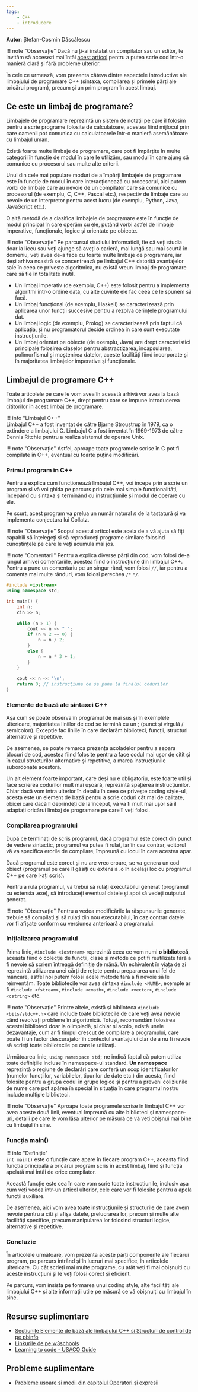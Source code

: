 ```yaml
---
tags:
    - C++
    - introducere
---
```


**Autor**: Ștefan-Cosmin Dăscălescu

!!! note "Observație"
    Dacă nu ți-ai instalat un compilator sau un editor, te invităm să accesezi mai întâi [acest articol](./index.md) pentru a putea scrie cod într-o manieră clară și fără probleme ulterior.

 În cele ce urmează, vom prezenta câteva dintre aspectele introductive ale limbajului de programare C++ (sintaxa, compilarea și primele părți ale oricărui program), precum și un prim program în acest limbaj.

## Ce este un limbaj de programare?

Limbajele de programare reprezintă un sistem de notații pe care îl folosim pentru a scrie programe folosite de calculatoare, acestea fiind mijlocul prin care oamenii pot comunica cu calculatoarele într-o manieră asemănătoare cu limbajul uman. 

Există foarte multe limbaje de programare, care pot fi împărțite în multe categorii în funcție de modul în care le utilizăm, sau modul în care ajung să comunice cu procesorul sau multe alte criterii.

Unul din cele mai populare moduri de a împărți limbajele de programare este în funcție de modul în care interacționează cu procesorul, aici putem vorbi de limbaje care au nevoie de un compilator care să comunice cu procesorul (de exemplu, C, C++, Pascal etc.), respectiv de limbaje care au nevoie de un interpretor pentru acest lucru (de exemplu, Python, Java, JavaScript etc.). 

O altă metodă de a clasifica limbajele de programare este în funcție de modul principal în care operăm cu ele, putând vorbi astfel de limbaje imperative, funcționale, logice și orientate pe obiecte. 

!!! note "Observație"
    Pe parcursul studiului informaticii, fie că veți studia doar la liceu sau veți ajunge să aveți o carieră, mai lungă sau mai scurtă în domeniu, veți avea de-a face cu foarte multe limbaje de programare, iar deși arhiva noastră se concentrează pe limbajul C++ datorită avantajelor sale în ceea ce privește algoritmica, nu există vreun limbaj de programare care să fie în totalitate inutil. 

* Un limbaj imperativ (de exemplu, C++) este folosit pentru a implementa algoritmi într-o ordine dată, cu alte cuvinte ele fac ceea ce le spunem să facă.
* Un limbaj funcțional (de exemplu, Haskell) se caracterizează prin aplicarea unor funcții succesive pentru a rezolva cerințele programului dat. 
* Un limbaj logic (de exemplu, Prolog) se caracterizează prin faptul că aplicația, și nu programatorul decide ordinea în care sunt executate instrucțiunile. 
* Un limbaj orientat pe obiecte (de exemplu, Java) are drept caracteristici principale folosirea claselor pentru abstractizarea, încapsularea, polimorfismul și moștenirea datelor, aceste facilități fiind incorporate și în majoritatea limbajelor imperative și funcționale. 

## Limbajul de programare C++

Toate articolele pe care le vom avea în această arhivă vor avea la bază limbajul de programare C++, drept pentru care se impune introducerea cititorilor în acest limbaj de programare. 

!!! info "Limbajul C++"     
    Limbajul C++ a fost inventat de către Bjarne Stroustrup în 1979, ca o extindere a limbajului C. Limbajul C a fost inventat în 1969-1973 de către Dennis Ritchie pentru a realiza sistemul de operare Unix. 

!!! note "Observație"
    Astfel, aproape toate programele scrise în C pot fi compilate în C++, eventual cu foarte puține modificări.

### Primul program în C++

Pentru a explica cum funcționează limbajul C++, voi începe prin a scrie un program și vă voi ghida pe parcurs prin cele mai simple funcționalități, începând cu sintaxa și terminând cu instrucțiunile și modul de operare cu ele.

Pe scurt, acest program va prelua un număr natural $n$ de la tastatură și va implementa conjectura lui Collatz. 

!!! note "Observație"
    Scopul acestui articol este acela de a vă ajuta să fiți capabili să înțelegeți și să reproduceți programe similare folosind cunoștințele pe care le veți acumula mai jos.

!!! note "Comentarii"
    Pentru a explica diverse părți din cod, vom folosi de-a lungul arhivei comentariile, acestea fiind o instrucțiune din limbajul C++. Pentru a pune un comentariu pe un singur rând, vom folosi `//`, iar pentru a comenta mai multe rânduri, vom folosi perechea `/*` `*/`.

```cpp
#include <iostream>
using namespace std;

int main() {
    int n;
    cin >> n;
    
    while (n > 1) {
        cout << n << " ";
        if (n % 2 == 0) {
            n = n / 2;
        }
        else {
            n = n * 3 + 1;
        }
    }
    
    cout << n << '\n';
    return 0; // instrucțiune ce se pune la finalul codurilor
} 
```

### Elemente de bază ale sintaxei C++

Așa cum se poate observa în programul de mai sus și în exemplele ulterioare, majoritatea liniilor de cod se termină cu un ; (punct și virgulă / semicolon). Excepție fac liniile în care declarăm biblioteci, funcții, structuri alternative și repetitive.

De asemenea, se poate remarca prezența acoladelor pentru a separa blocuri de cod, acestea fiind folosite pentru a face codul mai ușor de citit și în cazul structurilor alternative și repetitive, a marca instrucțiunile subordonate acestora. 

Un alt element foarte important, care deși nu e obligatoriu, este foarte util și face scrierea codurilor mult mai ușoară, reprezintă spațierea instrucțiunilor. Chiar dacă vom intra ulterior în detaliu în ceea ce privește coding style-ul, acesta este un element de bază pentru a scrie coduri cât mai de calitate, obicei care dacă îl deprindeți de la început, vă va fi mult mai ușor să îl adaptați oricărui limbaj de programare pe care îl veți folosi.

### Compilarea programului

După ce terminați de scris programul, dacă programul este corect din punct de vedere sintactic, programul va putea fi rulat, iar în caz contrar, editorul vă va specifica erorile de compilare, împreună cu locul în care acestea apar. 

Dacă programul este corect și nu are vreo eroare, se va genera un cod obiect (programul pe care îl găsiți cu extensia .o în același loc cu programul C++ pe care l-ați scris).

Pentru a rula programul, va trebui să rulați executabilul generat (programul cu extensia .exe), să introduceți eventual datele și apoi să vedeți outputul generat.

!!! note "Observație"
    Pentru a vedea modificările la răspunsurile generate, trebuie să compilați și să rulați din nou executabilul, în caz contrar datele vor fi afișate conform cu versiunea anterioară a programului. 

### Inițializarea programului

Prima linie, `#include <iostream>` reprezintă ceea ce vom numi **o bibliotecă**, aceasta fiind o colecție de funcții, clase și metode ce pot fi reutilizate fără a fi nevoie să scriem întreagă definiție de mână. Un echivalent în viața de zi reprezintă utilizarea unei cărți de rețete pentru prepararea unui fel de mâncare, astfel noi putem folosi acele metode fără a fi nevoie să le reinventăm. Toate bibliotecile vor avea sintaxa `#include <NUME>`, exemple ar fi `#include <fstream>`, `#include <cmath>`, `#include <vector>`, `#include <cstring>` etc.

!!! note "Observație"
    Printre altele, există și biblioteca `#include <bits/stdc++.h>` care include toate bibliotecile de care veți avea nevoie când rezolvați probleme în algoritmică. Totuși, recomandăm folosirea acestei biblioteci doar la olimpiadă, și chiar și acolo, există unele dezavantaje, cum ar fi timpul crescut de compilare a programului, care poate fi un factor descurajator în contextul avantajului clar de a nu fi nevoie să scrieți toate bibliotecile pe care le utilizați.

Următoarea linie, `using namespace std;` ne indică faptul că putem utiliza toate definițiile incluse în namespace-ul standard. **Un namespace** reprezintă o regiune de declarări care conferă un scop identificatorilor (numelor funcțiilor, variabilelor, tipurilor de date etc.) din acesta, fiind folosite pentru a grupa codul în grupe logice și pentru a preveni coliziunile de nume care pot apărea în special în situația în care programul nostru include multiple biblioteci. 

!!! note "Observație"
    Aproape toate programele scrise în limbajul C++ vor avea aceste două linii, eventual împreună cu alte biblioteci și namespace-uri, detalii pe care le vom lăsa ulterior pe măsură ce vă veți obișnui mai bine cu limbajul în sine. 

### Funcția main()

!!! info "Definiție"  
    `int main()` este o funcție care apare în fiecare program C++, aceasta fiind funcția principală a oricărui program scris în acest limbaj, fiind și funcția apelată mai întâi de orice compilator. 

Această funcție este cea în care vom scrie toate instrucțiunile, inclusiv așa cum veți vedea într-un articol ulterior, cele care vor fi folosite pentru a apela funcții auxiliare. 

De asemenea, aici vom avea toate instrucțiunile și structurile de care avem nevoie pentru a citi și afișa datele, prelucrarea lor, precum și multe alte facilități specifice, precum manipularea lor folosind structuri logice, alternative și repetitive.

### Concluzie

În articolele următoare, vom prezenta aceste părți componente ale fiecărui program, pe parcurs intrând și în lucruri mai specifice, în articolele ulterioare. Cu cât scrieți mai multe programe, cu atât veți fi mai obișnuiți cu aceste instrucțiuni și le veți folosi corect și eficient. 

Pe parcurs, vom insista pe formarea unui coding style, alte facilități ale limbajului C++ și alte informații utile pe măsură ce vă obișnuiți cu limbajul în sine. 

## Resurse suplimentare 

* [Sectiunile Elemente de bază ale limbajului C++ si Structuri de control de pe pbinfo](https://www.pbinfo.ro/articole/5547/informatica-clasa-a-ix-a)
* [Linkurile de pe w3schools](https://www.w3schools.com/cpp/cpp_getstarted.asp)
* [Learning to code - USACO Guide](https://usaco.guide/general/resources-learning-to-code?lang=cpp)

## Probleme suplimentare

* [Probleme usoare si medii din capitolul Operatori și expresii](https://www.pbinfo.ro/probleme/categorii/6/elemente-de-baza-ale-limbajului-operatori-si-expresii)